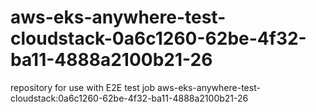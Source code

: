 # aws-eks-anywhere-test-cloudstack-0a6c1260-62be-4f32-ba11-4888a2100b21-26
repository for use with E2E test job aws-eks-anywhere-test-cloudstack:0a6c1260-62be-4f32-ba11-4888a2100b21-26
